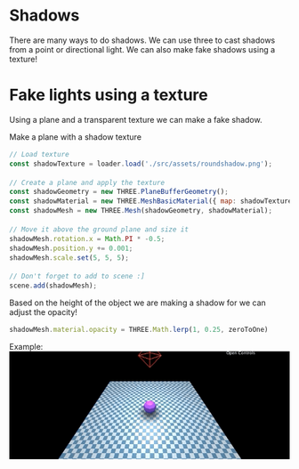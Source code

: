 # Shadows
There are many ways to do shadows. We can use three to cast shadows from a point or directional light. We can also make fake shadows using a texture!

# Fake lights using a texture
Using a plane and a transparent texture we can make a fake shadow.

Make a plane with a shadow texture
```js
// Load texture
const shadowTexture = loader.load('./src/assets/roundshadow.png');

// Create a plane and apply the texture
const shadowGeometry = new THREE.PlaneBufferGeometry();
const shadowMaterial = new THREE.MeshBasicMaterial({ map: shadowTexture, transparent: true });
const shadowMesh = new THREE.Mesh(shadowGeometry, shadowMaterial);

// Move it above the ground plane and size it
shadowMesh.rotation.x = Math.PI * -0.5;
shadowMesh.position.y += 0.001;
shadowMesh.scale.set(5, 5, 5);

// Don't forget to add to scene :]
scene.add(shadowMesh);
```

Based on the height of the object we are making a shadow for we can adjust the opacity!
```js
shadowMesh.material.opacity = THREE.Math.lerp(1, 0.25, zeroToOne)
```

Example:
![fake shadows](./images/fake-shadows.gif)
